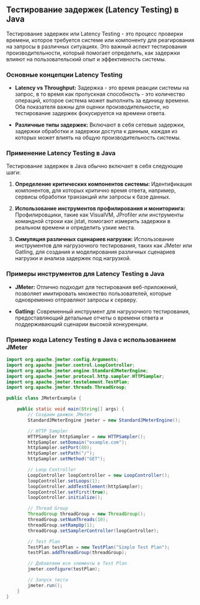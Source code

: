 ## Тестирование задержек (Latency Testing) в Java

Тестирование задержек или Latency Testing - это процесс проверки времени, которое требуется системе или компоненту для реагирования на запросы в различных ситуациях. Это важный аспект тестирования производительности, который помогает определить, как задержки влияют на пользовательский опыт и эффективность системы.

### Основные концепции Latency Testing

- **Latency vs Throughput:** Задержка - это время реакции системы на запрос, в то время как пропускная способность - это количество операций, которое система может выполнить за единицу времени. Оба показателя важны для оценки производительности, но тестирование задержек фокусируется на времени ответа.

- **Различные типы задержек:** Включают в себя сетевые задержки, задержки обработки и задержки доступа к данным, каждая из которых может влиять на общую производительность системы.

### Применение Latency Testing в Java

Тестирование задержек в Java обычно включает в себя следующие шаги:

1. **Определение критических компонентов системы:** Идентификация компонентов, для которых критично время ответа, например, сервисы обработки транзакций или запросы к базе данных.

2. **Использование инструментов профилирования и мониторинга:** Профилировщики, такие как VisualVM, JProfiler или инструменты командной строки как jstat, помогают измерить задержки в реальном времени и определить узкие места.

3. **Симуляция различных сценариев нагрузки:** Использование инструментов для нагрузочного тестирования, таких как JMeter или Gatling, для создания и моделирования различных сценариев нагрузки и анализа задержек под нагрузкой.

### Примеры инструментов для Latency Testing в Java

- **JMeter:** Отлично подходит для тестирования веб-приложений, позволяет имитировать множество пользователей, которые одновременно отправляют запросы к серверу.

- **Gatling:** Современный инструмент для нагрузочного тестирования, предоставляющий детальные отчеты о времени ответа и поддерживающий сценарии высокой конкуренции.

### Пример кода Latency Testing в Java с использованием JMeter

```java
import org.apache.jmeter.config.Arguments;
import org.apache.jmeter.control.LoopController;
import org.apache.jmeter.engine.StandardJMeterEngine;
import org.apache.jmeter.protocol.http.sampler.HTTPSampler;
import org.apache.jmeter.testelement.TestPlan;
import org.apache.jmeter.threads.ThreadGroup;

public class JMeterExample {

    public static void main(String[] args) {
        // Создаем движок JMeter
        StandardJMeterEngine jmeter = new StandardJMeterEngine();

        // HTTP Sampler
        HTTPSampler httpSampler = new HTTPSampler();
        httpSampler.setDomain("example.com");
        httpSampler.setPort(80);
        httpSampler.setPath("/");
        httpSampler.setMethod("GET");

        // Loop Controller
        LoopController loopController = new LoopController();
        loopController.setLoops(1);
        loopController.addTestElement(httpSampler);
        loopController.setFirst(true);
        loopController.initialize();

        // Thread Group
        ThreadGroup threadGroup = new ThreadGroup();
        threadGroup.setNumThreads(10);
        threadGroup.setRampUp(1);
        threadGroup.setSamplerController(loopController);

        // Test Plan
        TestPlan testPlan = new TestPlan("Simple Test Plan");
        testPlan.addThreadGroup(threadGroup);

        // Добавляем все элементы в Test Plan
        jmeter.configure(testPlan);

        // Запуск теста
        jmeter.run();
    }
}
```

